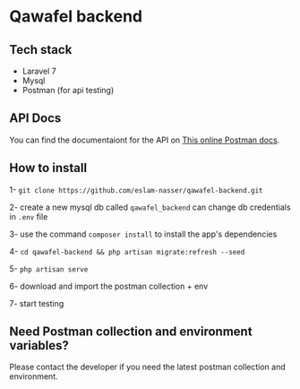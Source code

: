 # Qawafel backend

## Tech stack

-   Laravel 7
-   Mysql
-   Postman (for api testing)

## API Docs

You can find the documentaiont for the API on [This online Postman docs](https://documenter.getpostman.com/view/5657786/TWDdiDme).

## How to install

1- `git clone https://github.com/eslam-nasser/qawafel-backend.git`

2- create a new mysql db called `qawafel_backend` can change db credentials in `.env` file

3- use the command `composer install` to install the app's dependencies

4- `cd qawafel-backend && php artisan migrate:refresh --seed`

5- `php artisan serve`

6- download and import the postman collection + env

7- start testing

## Need Postman collection and environment variables?

Please contact the developer if you need the latest postman collection and environment.
